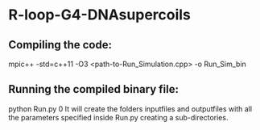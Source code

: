 # R-loop-G4-DNAsupercoils

## Compiling the code:
mpic++ -std=c++11 -O3 <path-to-Run_Simulation.cpp> -o Run_Sim_bin

## Running the compiled binary file:
python Run.py 0
It will create the folders inputfiles and outputfiles with all the parameters specified inside Run.py creating a sub-directories.

